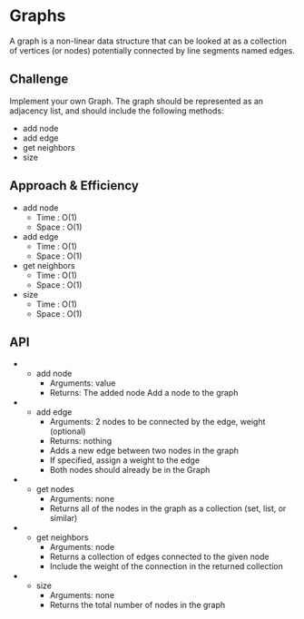 # Graphs
A graph is a non-linear data structure that can be looked at as a collection of vertices (or nodes) potentially connected by line segments named edges.

## Challenge
Implement your own Graph. The graph should be represented as an adjacency list, and should include the following methods:
- add node
- add edge
- get neighbors
- size

## Approach & Efficiency
- add node
    - Time : O(1)
    - Space : O(1)
- add edge
    - Time : O(1)
    - Space : O(1)
- get neighbors
    - Time : O(1)
    - Space : O(1)
- size
    - Time : O(1)
    - Space : O(1)

## API
+ - add node
    - Arguments: value
    - Returns: The added node
        Add a node to the graph
+ - add edge
    - Arguments: 2 nodes to be connected by the edge, weight (optional)
    - Returns: nothing
    - Adds a new edge between two nodes in the graph
    - If specified, assign a weight to the edge
    - Both nodes should already be in the Graph
+ - get nodes
    - Arguments: none
    - Returns all of the nodes in the graph as a collection (set, list, or similar)
+ - get neighbors
    - Arguments: node
    - Returns a collection of edges connected to the given node
    - Include the weight of the connection in the returned collection
+ - size
    - Arguments: none
    - Returns the total number of nodes in the graph
